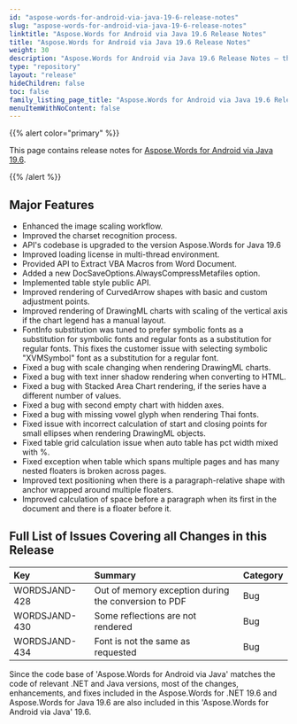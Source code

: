 ```yaml
---
id: "aspose-words-for-android-via-java-19-6-release-notes"
slug: "aspose-words-for-android-via-java-19-6-release-notes"
linktitle: "Aspose.Words for Android via Java 19.6 Release Notes"
title: "Aspose.Words for Android via Java 19.6 Release Notes"
weight: 30
description: "Aspose.Words for Android via Java 19.6 Release Notes – the latest updates and fixes."
type: "repository"
layout: "release"
hideChildren: false
toc: false
family_listing_page_title: "Aspose.Words for Android via Java 19.6 Release Notes"
menuItemWithNoContent: false
---
```


{{% alert color="primary" %}}

This page contains release notes for [Aspose.Words for Android via Java 19.6](https://releases.aspose.com/words/java/19-6/).

{{% /alert %}}

## Major Features

- Enhanced the image scaling workflow.
- Improved the charset recognition process.
- API's codebase is upgraded to the version Aspose.Words for Java 19.6
- Improved loading license in multi-thread environment.
- Provided API to Extract VBA Macros from Word Document.
- Added a new DocSaveOptions.AlwaysCompressMetafiles option.
- Implemented table style public API.
- Improved rendering of CurvedArrow shapes with basic and custom adjustment points.
- Improved rendering of DrawingML charts with scaling of the vertical axis if the chart legend has a manual layout.
- FontInfo substitution was tuned to prefer symbolic fonts as a substitution for symbolic fonts and regular fonts as a substitution for regular fonts. This fixes the customer issue with selecting symbolic "XVMSymbol" font as a substitution for a regular font.
- Fixed a bug with scale changing when rendering DrawingML charts.
- Fixed a bug with text inner shadow rendering when converting to HTML.
- Fixed a bug with Stacked Area Chart rendering, if the series have a different number of values.
- Fixed a bug with second empty chart with hidden axes.
- Fixed a bug with missing vowel glyph when rendering Thai fonts.
- Fixed issue with incorrect calculation of start and closing points for small ellipses when rendering DrawingML objects.
- Fixed table grid calculation issue when auto table has pct width mixed with %.
- Fixed exception when table which spans multiple pages and has many nested floaters is broken across pages.
- Improved text positioning when there is a paragraph-relative shape with anchor wrapped around multiple floaters.
- Improved calculation of space before a paragraph when its first in the document and there is a floater before it.

## Full List of Issues Covering all Changes in this Release

|Key|Summary|Category|
| :- | :- | :- |
|WORDSJAND-428|Out of memory exception during the conversion to PDF|Bug|
|WORDSJAND-430|Some reflections are not rendered|Bug|
|WORDSJAND-434|Font is not the same as requested|Bug|

Since the code base of 'Aspose.Words for Android via Java' matches the code of relevant .NET and Java versions, most of the changes, enhancements, and fixes included in the Aspose.Words for .NET 19.6 and Aspose.Words for Java 19.6 are also included in this 'Aspose.Words for Android via Java' 19.6.

